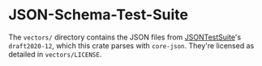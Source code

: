# JSON-Schema-Test-Suite

The `vectors/` directory contains the JSON files from
[JSONTestSuite](https://github.com/json-schema-org/JSON-Schema-Test-Suite)'s
`draft2020-12`, which this crate parses with `core-json`. They're licensed as
detailed in `vectors/LICENSE`.

